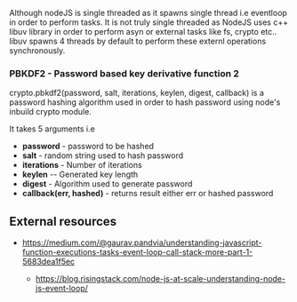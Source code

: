 Although nodeJS is single threaded as it spawns single thread i.e eventloop in order to perform tasks. It is not truly single threaded as NodeJS uses c++ libuv library in order to perform asyn or external tasks like fs, crypto etc.. libuv spawns 4 threads by default to perform these externl operations synchronously. 

<!-- crypto.DEFAULT_ENCODING = 'hex'; -->

### PBKDF2 - Password based key derivative function 2

crypto.pbkdf2(password, salt, iterations, keylen, digest, callback) is a password hashing algorithm used in order to hash password using node's inbuild crypto module.

It takes 5 arguments i.e
- **password** - password to be hashed
- **salt** - random string used to hash password
- **iterations** - Number of iterations 
- **keylen** -- Generated key length
- **digest** - Algorithm used to generate password
- **callback(err, hashed)** - returns result either err or hashed password


## External resources
  - https://medium.com/@gaurav.pandvia/understanding-javascript-function-executions-tasks-event-loop-call-stack-more-part-1-5683dea1f5ec

	- https://blog.risingstack.com/node-js-at-scale-understanding-node-js-event-loop/
